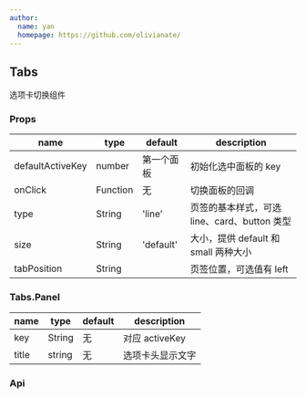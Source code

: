 ```yaml
---
author:
  name: yan
  homepage: https://github.com/olivianate/
---
```


## Tabs

选项卡切换组件

### Props
|name|type|default|description|
|---|---|---|---|
|defaultActiveKey|number|第一个面板|初始化选中面板的 key|
|onClick|Function|无|切换面板的回调|
|type|String|'line'|页签的基本样式，可选 line、card、button 类型|
|size|String|'default'|大小，提供 default 和 small 两种大小|
|tabPosition|String||页签位置，可选值有 left|

### Tabs.Panel
|name|type|default|description|
|---|---|---|---|
|key|String|无|对应 activeKey|
|title|string|无|选项卡头显示文字|

### Api
